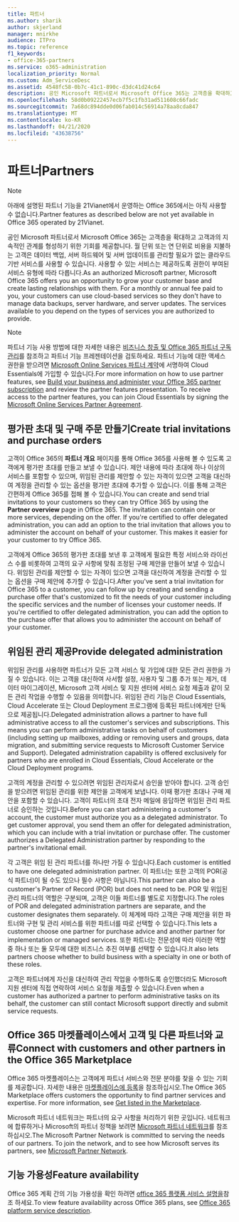 ```yaml
---
title: 파트너
ms.author: sharik
author: skjerland
manager: mnirkhe
audience: ITPro
ms.topic: reference
f1_keywords:
- office-365-partners
ms.service: o365-administration
localization_priority: Normal
ms.custom: Adm_ServiceDesc
ms.assetid: 4548fc58-0b7c-41c1-890c-d3dc41d24c64
description: 공인 Microsoft 파트너로서 Microsoft Office 365는 고객층을 확대하고 고객과의 지속적인 관계를 형성하기 위한 기회를 제공합니다. 월 단위 또는 연 단위로 비용을 지불하는 고객은 데이터 백업, 서버 하드웨어 및 서버 업데이트를 관리할 필요가 없는 클라우드 기반 서비스를 사용할 수 있습니다. 사용할 수 있는 서비스는 제공하도록 권한이 부여된 서비스 유형에 따라 다릅니다.
ms.openlocfilehash: 58d0b09222457ecb7f5c1fb31ad511608c66fadc
ms.sourcegitcommit: 7a68dc894dde0d06fab014c56914a78aa8cda847
ms.translationtype: MT
ms.contentlocale: ko-KR
ms.lasthandoff: 04/21/2020
ms.locfileid: "43638756"
---
```

# <a name="partners"></a><span data-ttu-id="635ca-105">파트너</span><span class="sxs-lookup"><span data-stu-id="635ca-105">Partners</span></span>

> [!NOTE]
> <span data-ttu-id="635ca-106">아래에 설명된 파트너 기능을 21Vianet에서 운영하는 Office 365에서는 아직 사용할 수 없습니다.</span><span class="sxs-lookup"><span data-stu-id="635ca-106">Partner features as described below are not yet available in Office 365 operated by 21Vianet.</span></span> 
  
<span data-ttu-id="635ca-p102">공인 Microsoft 파트너로서 Microsoft Office 365는 고객층을 확대하고 고객과의 지속적인 관계를 형성하기 위한 기회를 제공합니다. 월 단위 또는 연 단위로 비용을 지불하는 고객은 데이터 백업, 서버 하드웨어 및 서버 업데이트를 관리할 필요가 없는 클라우드 기반 서비스를 사용할 수 있습니다. 사용할 수 있는 서비스는 제공하도록 권한이 부여된 서비스 유형에 따라 다릅니다.</span><span class="sxs-lookup"><span data-stu-id="635ca-p102">As an authorized Microsoft partner, Microsoft Office 365 offers you an opportunity to grow your customer base and create lasting relationships with them. For a monthly or annual fee paid to you, your customers can use cloud-based services so they don't have to manage data backups, server hardware, and server updates. The services available to you depend on the types of services you are authorized to provide.</span></span>
  
> [!NOTE]
> <span data-ttu-id="635ca-p103">파트너 기능 사용 방법에 대한 자세한 내용은 [비즈니스 창출 및 Office 365 파트너 구독 관리](https://go.microsoft.com/fwlink/?LinkID=271614&amp;clcid=0x409)를 참조하고 파트너 기능 프레젠테이션을 검토하세요. 파트너 기능에 대한 액세스 권한을 받으려면 [Microsoft Online Services 파트너 계약](https://go.microsoft.com/fwlink/p/?LinkId=285473)에 서명하여 Cloud Essentials에 가입할 수 있습니다.</span><span class="sxs-lookup"><span data-stu-id="635ca-p103">For more information on how to use partner features, see [Build your business and administer your Office 365 partner subscription](https://go.microsoft.com/fwlink/?LinkID=271614&amp;clcid=0x409) and review the partner features presentation. To receive access to the partner features, you can join Cloud Essentials by signing the [Microsoft Online Services Partner Agreement](https://go.microsoft.com/fwlink/p/?LinkId=285473).</span></span> 
  
## <a name="create-trial-invitations-and-purchase-orders"></a><span data-ttu-id="635ca-112">평가판 초대 및 구매 주문 만들기</span><span class="sxs-lookup"><span data-stu-id="635ca-112">Create trial invitations and purchase orders</span></span>

<span data-ttu-id="635ca-p104">고객이 Office 365의 **파트너 개요** 페이지를 통해 Office 365를 사용해 볼 수 있도록 고객에게 평가판 초대를 만들고 보낼 수 있습니다. 제안 내용에 따라 초대에 하나 이상의 서비스를 포함할 수 있으며, 위임된 관리를 제안할 수 있는 자격이 있으면 고객을 대신하여 계정을 관리할 수 있는 옵션을 평가판 초대에 추가할 수 있습니다. 이를 통해 고객은 간편하게 Office 365를 접해 볼 수 있습니다.</span><span class="sxs-lookup"><span data-stu-id="635ca-p104">You can create and send trial invitations to your customers so they can try Office 365 by using the **Partner overview** page in Office 365. The invitation can contain one or more services, depending on the offer. If you're certified to offer delegated administration, you can add an option to the trial invitation that allows you to administer the account on behalf of your customer. This makes it easier for your customer to try Office 365.</span></span> 
  
<span data-ttu-id="635ca-p105">고객에게 Office 365의 평가판 초대를 보낸 후 고객에게 필요한 특정 서비스와 라이선스 수를 비롯하여 고객의 요구 사항에 맞춰 조정된 구매 제안을 만들어 보낼 수 있습니다. 위임된 관리를 제안할 수 있는 자격이 있으면 고객을 대신하여 계정을 관리할 수 있는 옵션을 구매 제안에 추가할 수 있습니다.</span><span class="sxs-lookup"><span data-stu-id="635ca-p105">After you've sent a trial invitation for Office 365 to a customer, you can follow up by creating and sending a purchase offer that's customized to fit the needs of your customer including the specific services and the number of licenses your customer needs. If you're certified to offer delegated administration, you can add the option to the purchase offer that allows you to administer the account on behalf of your customer.</span></span>
  
## <a name="provide-delegated-administration"></a><span data-ttu-id="635ca-119">위임된 관리 제공</span><span class="sxs-lookup"><span data-stu-id="635ca-119">Provide delegated administration</span></span>

<span data-ttu-id="635ca-p106">위임된 관리를 사용하면 파트너가 모든 고객 서비스 및 가입에 대한 모든 관리 권한을 가질 수 있습니다. 이는 고객을 대신하여 사서함 설정, 사용자 및 그룹 추가 또는 제거, 데이터 마이그레이션, Microsoft 고객 서비스 및 지원 센터에 서비스 요청 제출과 같이 모든 관리 작업을 수행할 수 있음을 의미합니다. 위임된 관리 기능은 Cloud Essentials, Cloud Accelerate 또는 Cloud Deployment 프로그램에 등록된 파트너에게만 단독으로 제공됩니다.</span><span class="sxs-lookup"><span data-stu-id="635ca-p106">Delegated administration allows a partner to have full administrative access to all the customer's services and subscriptions. This means you can perform administrative tasks on behalf of customers (including setting up mailboxes, adding or removing users and groups, data migration, and submitting service requests to Microsoft Customer Service and Support). Delegated administration capability is offered exclusively for partners who are enrolled in Cloud Essentials, Cloud Accelerate or the Cloud Deployment programs.</span></span>
  
<span data-ttu-id="635ca-p107">고객의 계정을 관리할 수 있으려면 위임된 관리자로서 승인을 받아야 합니다. 고객 승인을 받으려면 위임된 관리를 위한 제안을 고객에게 보냅니다. 이때 평가판 초대나 구매 제안을 포함할 수 있습니다. 고객이 파트너의 초대 전자 메일에 응답하면 위임된 관리 파트너로 승인하는 것입니다.</span><span class="sxs-lookup"><span data-stu-id="635ca-p107">Before you can start administering a customer's account, the customer must authorize you as a delegated administrator. To get customer approval, you send them an offer for delegated administration, which you can include with a trial invitation or purchase offer. The customer authorizes a Delegated Administration partner by responding to the partner's invitational email.</span></span>
  
<span data-ttu-id="635ca-126">각 고객은 위임 된 관리 파트너를 하나만 가질 수 있습니다.</span><span class="sxs-lookup"><span data-stu-id="635ca-126">Each customer is entitled to have one delegated administration partner.</span></span> <span data-ttu-id="635ca-127">이 파트너는 또한 고객의 POR(공식 파트너)이 될 수도 있으나 필수 사항은 아닙니다.</span><span class="sxs-lookup"><span data-stu-id="635ca-127">This partner can also be a customer's Partner of Record (POR) but does not need to be.</span></span> <span data-ttu-id="635ca-128">POR 및 위임된 관리 파트너의 역할은 구분되며, 고객은 이들 파트너를 별도로 지정합니다.</span><span class="sxs-lookup"><span data-stu-id="635ca-128">The roles of POR and delegated administration partners are separate, and the customer designates them separately.</span></span> <span data-ttu-id="635ca-129">이 체계에 따라 고객은 구매 제안을 위한 파트너와 구현 및 관리 서비스를 위한 파트너를 따로 선택할 수 있습니다.</span><span class="sxs-lookup"><span data-stu-id="635ca-129">This lets a customer choose one partner for purchase advice and another partner for implementation or managed services.</span></span> <span data-ttu-id="635ca-130">또한 파트너는 전문성에 따라 이러한 역할 중 하나 또는 둘 모두에 대한 비즈니스 추진 여부를 선택할 수 있습니다.</span><span class="sxs-lookup"><span data-stu-id="635ca-130">It also lets partners choose whether to build business with a specialty in one or both of these roles.</span></span>
  
<span data-ttu-id="635ca-131">고객은 파트너에게 자신을 대신하여 관리 작업을 수행하도록 승인했더라도 Microsoft 지원 센터에 직접 연락하여 서비스 요청을 제출할 수 있습니다.</span><span class="sxs-lookup"><span data-stu-id="635ca-131">Even when a customer has authorized a partner to perform administrative tasks on its behalf, the customer can still contact Microsoft support directly and submit service requests.</span></span>
  
## <a name="connect-with-customers-and-other-partners-in-the-office-365-marketplace"></a><span data-ttu-id="635ca-132">Office 365 마켓플레이스에서 고객 및 다른 파트너와 교류</span><span class="sxs-lookup"><span data-stu-id="635ca-132">Connect with customers and other partners in the Office 365 Marketplace</span></span>

<span data-ttu-id="635ca-p109">Office 365 마켓플레이스는 고객에게 파트너 서비스와 전문 분야를 찾을 수 있는 기회를 제공합니다. 자세한 내용은 [마켓플레이스에 등록](https://go.microsoft.com/fwlink/?LinkID=272019&amp;clcid=0x409)을 참조하십시오.</span><span class="sxs-lookup"><span data-stu-id="635ca-p109">The Office 365 Marketplace offers customers the opportunity to find partner services and expertise. For more information, see [Get listed in the Marketplace](https://go.microsoft.com/fwlink/?LinkID=272019&amp;clcid=0x409).</span></span>
  
<span data-ttu-id="635ca-p110">Microsoft 파트너 네트워크는 파트너의 요구 사항을 처리하기 위한 곳입니다. 네트워크에 합류하거나 Microsoft의 파트너 정책을 보려면 [Microsoft 파트너 네트워크](https://go.microsoft.com/fwlink/?LinkID=272021&amp;clcid=0x409)를 참조하십시오.</span><span class="sxs-lookup"><span data-stu-id="635ca-p110">The Microsoft Partner Network is committed to serving the needs of our partners. To join the network, and to see how Microsoft serves its partners, see [Microsoft Partner Network](https://go.microsoft.com/fwlink/?LinkID=272021&amp;clcid=0x409).</span></span>
  
## <a name="feature-availability"></a><span data-ttu-id="635ca-137">기능 가용성</span><span class="sxs-lookup"><span data-stu-id="635ca-137">Feature availability</span></span>

<span data-ttu-id="635ca-138">Office 365 계획 간의 기능 가용성을 확인 하려면 [office 365 플랫폼 서비스 설명을](office-365-platform-service-description.md)참조 하세요.</span><span class="sxs-lookup"><span data-stu-id="635ca-138">To view feature availability across Office 365 plans, see [Office 365 platform service description](office-365-platform-service-description.md).</span></span>
  